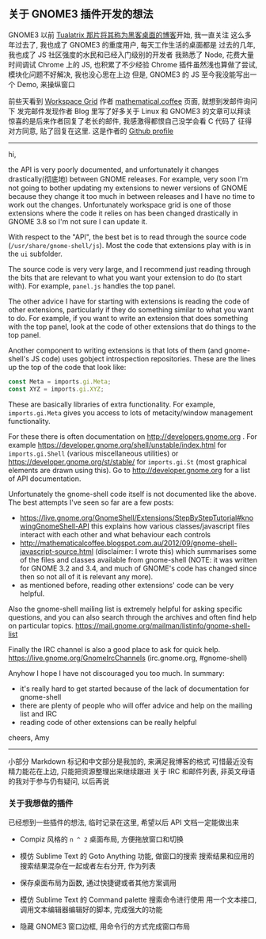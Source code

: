 
关于 GNOME3 插件开发的想法
------

GNOME3 以前 [Tualatrix 那片将其称为黑客桌面的博客][intro]开始, 我一直关注
这么多年过去了, 我也成了 GNOME3 的重度用户, 每天工作生活的桌面都是
过去的几年, 我也成了 JS 社区强度的水民和已经入门级别的开发者
我熟悉了 Node, 花费大量时间调试 Chrome 上的 JS, 也积累了不少经验
Chrome 插件虽然浅也算做了尝试, 模块化问题不好解决, 我也没心思在上边
但是, GNOME3 的 JS 至今我没能写出一个 Demo, 来操纵窗口

[intro]: http://imtx.me/archives/1448.html

前些天看到 [Workspace Grid][grid] 作者 [mathematical.coffee][author] 页面, 就想到发邮件询问下
发完邮件发现作者 Blog 里写了好多关于 Linux 和 GNOME3 的文章可以拜读
惊喜的是后来作者回复了老长的邮件, 我感激得都恨自己没学会看 C 代码了
征得对方同意, 贴了回复在这里. 这是作者的 [Github profile][github]

[grid]: https://extensions.gnome.org/extension/484/workspace-grid/
[author]: https://extensions.gnome.org/accounts/profile/mathematical.coffee
[blog]: http://mathematicalcoffee.blogspot.com.au/
[github]: https://github.com/mathematicalcoffee

------

hi,

the API is very poorly documented, and unfortunately it changes drastically(彻底地) between GNOME releases. For example, very soon I'm not going to bother updating my extensions to newer versions of GNOME because they change it too much in between releases and I have no time to work out the changes. Unfortunately workspace grid is one of those extensions where the code it relies on has been changed drastically in GNOME 3.8 so I'm not sure I can update it.

With respect to the "API", the best bet is to read through the source code (`/usr/share/gnome-shell/js`). Most the code that extensions play with is in the `ui` subfolder.

The source code is very very large, and I recommend just reading through the bits that are relevant to what you want your extension to do (to start with). For example, `panel.js` handles the top panel.

The other advice I have for starting with extensions is reading the code of other extensions, particularly if they do something similar to what you want to do. For example, if you want to write an extension that does something with the top panel, look at the code of other extensions that do things to the top panel.

Another component to writing extensions is that lots of them (and gnome-shell's JS code) uses gobject introspection repositories.
These are the lines up the top of the code that look like:

```js
const Meta = imports.gi.Meta;
const XYZ = imports.gi.XYZ;
```

These are basically libraries of extra functionality. For example, `imports.gi.Meta` gives you access to lots of metacity/window management functionality.

For these there is often documentation on http://developers.gnome.org .
For example https://developer.gnome.org/shell/unstable/index.html for `imports.gi.Shell` (various miscellaneous utilities) or https://developer.gnome.org/st/stable/ for `imports.gi.St` (most graphical elements are drawn using this). Go to http://developer.gnome.org for a list of API documentation.

Unfortunately the gnome-shell code itself is not documented like the above.
The best attempts I've seen so far are a few posts:

* https://live.gnome.org/GnomeShell/Extensions/StepByStepTutorial#knowingGnomeShell-API
  this explains how various classes/javascript files interact with each other and what behaviour each controls
* http://mathematicalcoffee.blogspot.com.au/2012/09/gnome-shell-javascript-source.html (disclaimer: I wrote this) which summarises some of the files and classes available from gnome-shell (NOTE: it was written for GNOME 3.2 and 3.4, and much of GNOME's code has changed since then so not all of it is relevant any more).
* as mentioned before, reading other extensions' code can be very helpful.

Also the gnome-shell mailing list is extremely helpful for asking specific questions, and you can also search through the archives and often find help on particular topics.
https://mail.gnome.org/mailman/listinfo/gnome-shell-list

Finally the IRC channel is also a good place to ask for quick help. https://live.gnome.org/GnomeIrcChannels (irc.gnome.org, #gnome-shell)

Anyhow I hope I have not discouraged you too much. In summary:

* it's really hard to get started because of the lack of documentation for gnome-shell
* there are plenty of people who will offer advice and help on the mailing list and IRC
* reading code of other extensions can be really helpful

cheers,
Amy

-------

小部分 Markdown 标记和中文部分是我加的, 来满足我博客的格式
可惜最近没有精力能花在上边, 只能把资源整理出来继续跟进
关于 IRC 和邮件列表, 非英文母语的我对于参与仍有疑问, 以后再说

### 关于我想做的插件

已经想到一些插件的想法, 临时记录在这里, 希望以后 API 文档一定能做出来

* Compiz 风格的 `n ^ 2` 桌面布局, 方便拖放窗口和切换

* 模仿 Sublime Text 的 Goto Anything 功能, 做窗口的搜索
搜索结果和应用的搜索结果混杂在一起或者左右分开, 作为列表

* 保存桌面布局为函数, 通过快捷键或者其他方案调用

* 模仿 Sublime Text 的 Command palette 搜索命令进行使用
用一个文本接口, 调用文本编辑器编辑好的脚本, 完成强大的功能

* 隐藏 GNOME3 窗口边框, 用命令行的方式完成窗口布局

